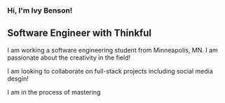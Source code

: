 ### Hi, I'm Ivy Benson!

## Software Engineer with Thinkful

I am working a software engineering student from Minneapolis, MN. I am passionate about the creativity in the field!

I am looking to collaborate on full-stack projects including social media desgin!

I am in the process of mastering

